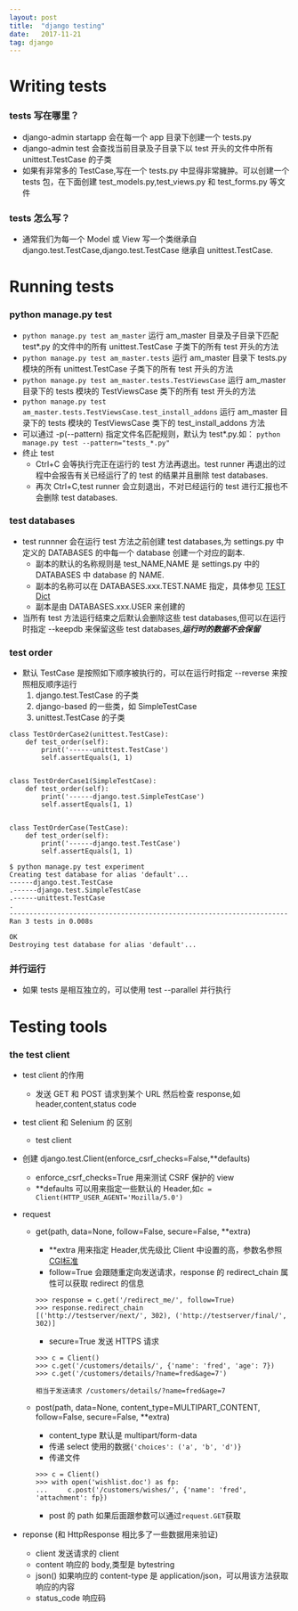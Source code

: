 ```yaml
---
layout: post
title:  "django testing"
date:   2017-11-21
tag: django
---
```

# Writing tests
### tests 写在哪里？
* django-admin startapp 会在每一个 app 目录下创建一个 tests.py
* django-admin test 会查找当前目录及子目录下以 test 开头的文件中所有 unittest.TestCase 的子类
* 如果有非常多的 TestCase,写在一个 tests.py 中显得非常臃肿。可以创建一个 tests 包，在下面创建 test\_models.py,test\_views.py 和 test\_forms.py 等文件

### tests 怎么写？
* 通常我们为每一个 Model 或 View 写一个类继承自 django.test.TestCase,django.test.TestCase 继承自 unittest.TestCase.

# Running tests
### python manage.py test
* `python manage.py test am_master` 运行 am_master 目录及子目录下匹配 test*.py 的文件中的所有 unittest.TestCase 子类下的所有 test 开头的方法
* `python manage.py test am_master.tests` 运行 am_master 目录下 tests.py 模块的所有 unittest.TestCase 子类下的所有 test 开头的方法
* `python manage.py test am_master.tests.TestViewsCase` 运行 am\_master 目录下的 tests 模块的 TestViewsCase 类下的所有 test 开头的方法
* `python manage.py test am_master.tests.TestViewsCase.test_install_addons` 运行 am\_master 目录下的 tests 模块的 TestViewsCase 类下的 test\_install\_addons 方法
* 可以通过 -p(--pattern) 指定文件名匹配规则，默认为 test\*.py.如：
  `python manage.py test --pattern="tests_*.py"`
* 终止 test
	* Ctrl+C 会等执行完正在运行的 test 方法再退出。test runner 再退出的过程中会报告有关已经运行了的 test 的结果并且删除 test databases.
	* 再次 Ctrl+C,test runner 会立刻退出，不对已经运行的 test 进行汇报也不会删除 test databases.  

### test databases
* test runnner 会在运行 test 方法之前创建 test databases,为 settings.py 中定义的 DATABASES 的中每一个 database 创建一个对应的副本.
	* 副本的默认的名称规则是 test_NAME,NAME 是 settings.py 中的 DATABASES 中 database 的 NAME.
	* 副本的名称可以在 DATABASES.xxx.TEST.NAME 指定，具体参见 [ TEST Dict ](https://docs.djangoproject.com/en/1.10/ref/settings/#test)
	* 副本是由 DATABASES.xxx.USER 来创建的
* 当所有 test 方法运行结束之后默认会删除这些 test databases,但可以在运行时指定 --keepdb 来保留这些 test databases,***运行时的数据不会保留***

### test order
*	默认 TestCase 是按照如下顺序被执行的，可以在运行时指定 --reverse 来按照相反顺序运行
	1.  django.test.TestCase 的子类
	2.  django-based 的一些类，如 SimpleTestCase
	3.  unittest.TestCase 的子类

```
class TestOrderCase2(unittest.TestCase):
    def test_order(self):
        print('------unittest.TestCase')
        self.assertEquals(1, 1)


class TestOrderCase1(SimpleTestCase):
    def test_order(self):
        print('------django.test.SimpleTestCase')
        self.assertEquals(1, 1)


class TestOrderCase(TestCase):
    def test_order(self):
        print('------django.test.TestCase')
        self.assertEquals(1, 1)

$ python manage.py test experiment
Creating test database for alias 'default'...
------django.test.TestCase
.------django.test.SimpleTestCase
.------unittest.TestCase
.
----------------------------------------------------------------------
Ran 3 tests in 0.008s

OK
Destroying test database for alias 'default'...

```
### 并行运行
* 如果 tests 是相互独立的，可以使用 test --parallel 并行执行

# Testing tools
### the test client
* test client 的作用
	* 发送 GET 和 POST 请求到某个 URL 然后检查 response,如 header,content,status code
* test client 和 Selenium 的 区别
	* test client 
* 创建 django.test.Client(enforce\_csrf\_checks=False,\*\*defaults) 
	*  enforce\_csrf\_checks=True 用来测试 CSRF 保护的 view
	*  **defaults 可以用来指定一些默认的 Header,如`c = Client(HTTP_USER_AGENT='Mozilla/5.0')`
* request
	* get(path, data=None, follow=False, secure=False, **extra)
	
		*  **extra 用来指定 Header,优先级比 Client 中设置的高，参数名参照 [CGI标准](http://www.w3.org/CGI/)
		*  follow=True 会跟随重定向发送请求，response 的 redirect_chain 属性可以获取 redirect 的信息
		
		```
		>>> response = c.get('/redirect_me/', follow=True)
		>>> response.redirect_chain
		[('http://testserver/next/', 302), ('http://testserver/final/', 302)]
		```
		*  secure=True 发送 HTTPS 请求
		
		```
		>>> c = Client()
		>>> c.get('/customers/details/', {'name': 'fred', 'age': 7})
		>>> c.get('/customers/details/?name=fred&age=7')
	
		相当于发送请求 /customers/details/?name=fred&age=7
		```
	* post(path, data=None, content_type=MULTIPART\_CONTENT, follow=False, secure=False, **extra)
		* content_type 默认是 multipart/form-data
		* 传递 select 使用的数据`{'choices': ('a', 'b', 'd')}`
		* 传递文件
		
		```
		>>> c = Client()
		>>> with open('wishlist.doc') as fp:
		...     c.post('/customers/wishes/', {'name': 'fred', 'attachment': fp})
		```
		* post 的 path 如果后面跟参数可以通过` request.GET `获取
		
* reponse (和 HttpResponse 相比多了一些数据用来验证)
	* client 发送请求的 client
	* content 响应的 body,类型是 bytestring
	* json() 如果响应的 content-type 是 application/json，可以用该方法获取响应的内容
	* status_code 响应码  